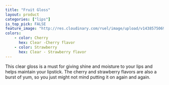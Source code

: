 ```yaml
---
title: "Fruit Gloss"
layout: product
categories: ["lips"]
is_top_pick: FALSE
feature_image: "http://res.cloudinary.com/ruel/image/upload/v1438575069/fashion21/picture-36.jpg"
colors:
    - color: Cherry
      hex: Clear -Cherry flavor
    - color: Strawberry
      hex: Clear - Strawberry flavor
---
```

This clear gloss is a must for giving shine and moisture to your lips and helps maintain your lipstick. The cherry and strawberry flavors are also a burst of yum, so you just might not mind putting it on again and again.